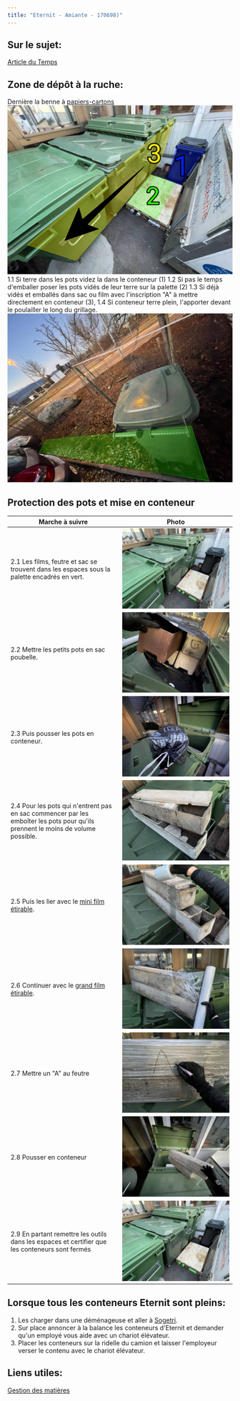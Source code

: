 ```yaml
---
title: "Eternit - Amiante - 170698)"
---
```


## Sur le sujet:
[Article du Temps](https://www.letemps.ch/economie/eternit-matiere-darchitecte)
## Zone de dépôt à la ruche:
Dernière la benne à [papiers-cartons](/notes/equipements/consommables/PapierCartonMelange1-02et4.md)
![i_eternit1](/notes/images/i_gestionMatieres/i_eternit/i_eternit1.jpg)1.1 Si terre dans les pots videz la dans le conteneur (1)
1.2 Si pas le temps d'emballer poser les pots vidés de leur terre sur la palette (2)
1.3 Si déjà vidés et emballés dans sac ou film avec l'inscription "A" à mettre directement en conteneur (3), 
1.4 Si conteneur terre plein, l'apporter devant le poulailler le long du grillage.
![i_eternit1-3](/notes/images/i_gestionMatieres/i_eternit/i_eternit1-3.jpg)
## Protection des pots et mise en conteneur
| Marche à suivre | Photo |
|---|---|
|2.1 Les films, feutre et sac se trouvent dans les espaces sous la palette encadrés en vert.|![i_Eternet2-1_2-9](/notes/images/i_gestionMatieres/i_eternit/i_Eternet2-1_2-9.jpg)|
|2.2 Mettre les petits pots en sac poubelle.|![I_Eternit2-2](/notes/images/i_gestionMatieres/i_eternit/I_Eternit2-2.jpg)|
|2.3 Puis pousser les pots en conteneur.|![I_Eternit2-3](/notes/images/i_gestionMatieres/i_eternit/I_Eternit2-3.jpg)|
|2.4 Pour les pots qui n'entrent pas en sac commencer par les emboîter les pots pour qu'ils prennent le moins de volume possible.|![I_Eternit2-4](/notes/images/i_gestionMatieres/i_eternit/I_Eternit2-4.jpg)|
|2.5 Puis les lier avec le [mini film étirable](/notes/equipements/consommables/C_MiniFilmEtirable.md).|![I_Eternit2-5](/notes/images/i_gestionMatieres/i_eternit/I_Eternit2-5.jpg)|
|2.6 Continuer avec le [grand film étirable](/notes/equipements/consommables/C_FilmEtirable.md).|![I_Eternit2-6](/notes/images/i_gestionMatieres/i_eternit/I_Eternit2-6.jpg)|
|2.7 Mettre un "A" au feutre|![I_Eternit2-7](/notes/images/i_gestionMatieres/i_eternit/I_Eternit2-7.jpg)|
|2.8 Pousser en conteneur|![I_Eternit2-8](/notes/images/i_gestionMatieres/i_eternit/I_Eternit2-8.jpg)|
|2.9 En partant remettre les outils dans les espaces et certifier que les conteneurs sont fermés|![i_Eternet2-1_2-9](/notes/images/i_gestionMatieres/i_eternit/i_Eternet2-1_2-9.jpg)|
## Lorsque tous les conteneurs Eternit sont pleins:
1. Les charger dans une déménageuse et aller à [Sogetri](/notes/gestionDesMatieres/fournisseurGestionDesMatieres/Sogetri.md).
2. Sur place annoncer à la balance les conteneurs d'Eternit et demander qu'un employé vous aide avec un chariot élévateur.
3. Placer les conteneurs sur la ridelle du camion et laisser l'employeur verser le contenu avec le chariot élévateur.
## Liens utiles:
[Gestion des matières](/notes/departements/D_GestionDesMatieres.md)
